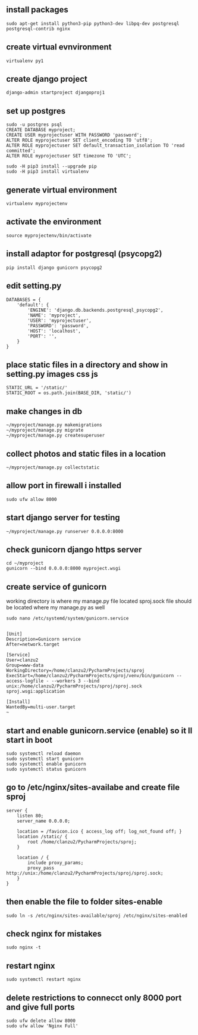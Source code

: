## install packages 
    sudo apt-get install python3-pip python3-dev libpq-dev postgresql postgresql-contrib nginx


## create virtual evnvironment 
    virtualenv py1
## create django project 
    django-admin startproject djangoproj1

##  set up postgres  
    sudo -u postgres psql
    CREATE DATABASE myproject;
    CREATE USER myprojectuser WITH PASSWORD 'password';
    ALTER ROLE myprojectuser SET client_encoding TO 'utf8';
    ALTER ROLE myprojectuser SET default_transaction_isolation TO 'read committed';
    ALTER ROLE myprojectuser SET timezone TO 'UTC';
    
    sudo -H pip3 install --upgrade pip
    sudo -H pip3 install virtualenv
   
## generate virtual environment 
    virtualenv myprojectenv
##  activate the environment 
    source myprojectenv/bin/activate    
## install adaptor for postgresql  (psycopg2) 
    pip install django gunicorn psycopg2
## edit setting.py 
    DATABASES = {
        'default': {
            'ENGINE': 'django.db.backends.postgresql_psycopg2',
            'NAME': 'myproject',
            'USER': 'myprojectuser',
            'PASSWORD': 'password',
            'HOST': 'localhost',
            'PORT': '',
        }
    }
## place static files in  a directory and show in setting.py  images css js
    STATIC_URL = '/static/'
    STATIC_ROOT = os.path.join(BASE_DIR, 'static/')
## make changes in db
    ~/myproject/manage.py makemigrations
    ~/myproject/manage.py migrate   
    ~/myproject/manage.py createsuperuser
## collect photos and static files in a location 
    ~/myproject/manage.py collectstatic    
## allow port in firewall i installed 
    sudo ufw allow 8000
    
## start django server for testing
    ~/myproject/manage.py runserver 0.0.0.0:8000    
    
## check gunicorn django https server
    cd ~/myproject
    gunicorn --bind 0.0.0.0:8000 myproject.wsgi

## create service of gunicorn
working directory is where my manage.py file located
sproj.sock file should be located where my manage.py as well 
    
    sudo nano /etc/systemd/system/gunicorn.service
    

    [Unit]
    Description=Gunicorn service
    After=network.target
    
    [Service]
    User=clanzu2
    Group=www-data
    WorkingDirectory=/home/clanzu2/PycharmProjects/sproj
    ExecStart=/home/clanzu2/PycharmProjects/sproj/venv/bin/gunicorn --access-logfile - --workers 3 --bind unix:/home/clanzu2/PycharmProjects/sproj/sproj.sock sproj.wsgi:application
    
    [Install]
    WantedBy=multi-user.target
    ~                          

## start and enable gunicorn.service  (enable) so it ll start in boot

    sudo systemctl reload daemon 
    sudo systemctl start gunicorn
    sudo systemctl enable gunicorn
    sudo systemctl status gunicorn

## go to /etc/nginx/sites-availabe and create file sproj
    server {
        listen 80;
        server_name 0.0.0.0;
    
        location = /favicon.ico { access_log off; log_not_found off; }
        location /static/ {
            root /home/clanzu2/PycharmProjects/sproj;
        }
    
        location / {
            include proxy_params;
            proxy_pass http://unix:/home/clanzu2/PycharmProjects/sproj/sproj.sock;
        }
    }
    
## then enable the file to folder sites-enable
    sudo ln -s /etc/nginx/sites-available/sproj /etc/nginx/sites-enabled
    
## check nginx for mistakes 
    sudo nginx -t
## restart nginx 
    sudo systemctl restart nginx
    
## delete restrictions to connecct only 8000 port  and give full ports 
    sudo ufw delete allow 8000
    sudo ufw allow 'Nginx Full'            


    
    
                  
    
    
    
    
    
    
    
    
    
    
    
    
    
    
    
    
    
    
    
    
    